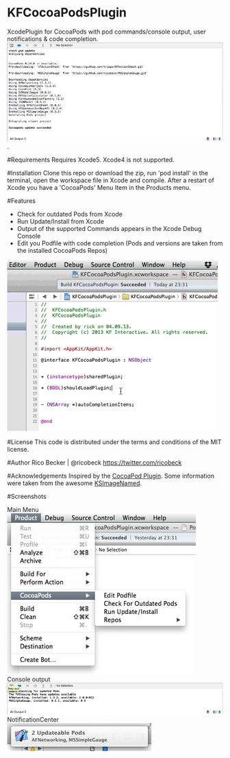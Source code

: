KFCocoaPodsPlugin
=================

XcodePlugin for CocoaPods with pod commands/console output, user notifications &amp; code completion.
![Screenshot-Update](Screenshots/Screenshot-Update.png).

#Requirements
Requires Xcode5. Xcode4 is not supported.

#Installation
Clone this repo or download the zip, run 'pod install' in the terminal, open the workspace file in Xcode and compile. After a restart of Xcode you have a 'CocoaPods' Menu Item in the Products menu.

#Features
* Check for outdated Pods from Xcode 
* Run Update/Install from Xcode
* Output of the supported Commands appears in the Xcode Debug Console
* Edit you Podfile with code completion (Pods and versions are taken from the installed CocoaPods Repos)  
  
![Screenshot-Update](Screenshots/Animation-Completion.gif)

#License
This code is distributed under the terms and conditions of the MIT license.

#Author
Rico Becker | @ricobeck https://twitter.com/ricobeck

#Acknowledgements
Inspired by the [CocoaPod Plugin][1].
Some information were taken from the awesome [KSImageNamed][2].

#Screenshots

Main Menu  
![Screenshot-Update](Screenshots/Screenshot-Menu.png)  
Console output   
![Screenshot-Update](Screenshots/Screenshot-Console.png)  
NotificationCenter  
![Screenshot-Update](Screenshots/Screenshot-Notification.png)

[1]: https://github.com/kattrali/cocoapods-xcode-plugin "CocoaPods Plugin Repo"
[2]: https://github.com/ksuther/KSImageNamed-Xcode "KSImageNamed Repo"
